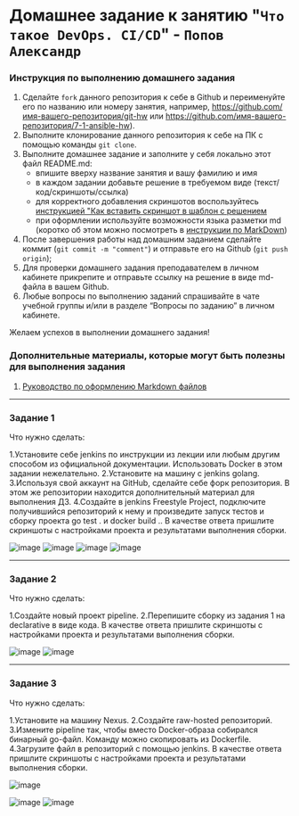 # Домашнее задание к занятию "`Что такое DevOps. СI/СD`" - `Попов Александр`


### Инструкция по выполнению домашнего задания

   1. Сделайте `fork` данного репозитория к себе в Github и переименуйте его по названию или номеру занятия, например, https://github.com/имя-вашего-репозитория/git-hw или  https://github.com/имя-вашего-репозитория/7-1-ansible-hw).
   2. Выполните клонирование данного репозитория к себе на ПК с помощью команды `git clone`.
   3. Выполните домашнее задание и заполните у себя локально этот файл README.md:
      - впишите вверху название занятия и вашу фамилию и имя
      - в каждом задании добавьте решение в требуемом виде (текст/код/скриншоты/ссылка)
      - для корректного добавления скриншотов воспользуйтесь [инструкцией "Как вставить скриншот в шаблон с решением](https://github.com/netology-code/sys-pattern-homework/blob/main/screen-instruction.md)
      - при оформлении используйте возможности языка разметки md (коротко об этом можно посмотреть в [инструкции  по MarkDown](https://github.com/netology-code/sys-pattern-homework/blob/main/md-instruction.md))
   4. После завершения работы над домашним заданием сделайте коммит (`git commit -m "comment"`) и отправьте его на Github (`git push origin`);
   5. Для проверки домашнего задания преподавателем в личном кабинете прикрепите и отправьте ссылку на решение в виде md-файла в вашем Github.
   6. Любые вопросы по выполнению заданий спрашивайте в чате учебной группы и/или в разделе “Вопросы по заданию” в личном кабинете.
   
Желаем успехов в выполнении домашнего задания!
   
### Дополнительные материалы, которые могут быть полезны для выполнения задания

1. [Руководство по оформлению Markdown файлов](https://gist.github.com/Jekins/2bf2d0638163f1294637#Code)
---

### Задание 1

Что нужно сделать:

1.Установите себе jenkins по инструкции из лекции или любым другим способом из официальной документации. Использовать Docker в этом задании нежелательно.
2.Установите на машину с jenkins golang.
3.Используя свой аккаунт на GitHub, сделайте себе форк репозитория. В этом же репозитории находится дополнительный материал для выполнения ДЗ.
4.Создайте в jenkins Freestyle Project, подключите получившийся репозиторий к нему и произведите запуск тестов и сборку проекта go test . и docker build ..
В качестве ответа пришлите скриншоты с настройками проекта и результатами выполнения сборки.

![image](https://github.com/AlexandrPopov88/DevOps.-/assets/166269665/6513b76c-2577-44c6-aef6-69a16f1d9de4)
![image](https://github.com/AlexandrPopov88/DevOps.-/assets/166269665/834ef030-5c46-48d6-8bbf-4532386184e0)
![image](https://github.com/AlexandrPopov88/DevOps.-/assets/166269665/94e471b4-88d7-445a-9dfd-3075c124a66c)
![image](https://github.com/AlexandrPopov88/DevOps.-/assets/166269665/d353981f-1f0a-4a35-b360-5ef9d35bfd97)



---

### Задание 2

Что нужно сделать:

1.Создайте новый проект pipeline.
2.Перепишите сборку из задания 1 на declarative в виде кода.
В качестве ответа пришлите скриншоты с настройками проекта и результатами выполнения сборки.


![image](https://github.com/AlexandrPopov88/DevOps.-/assets/166269665/95c96dd0-a973-42e3-8c6e-1209edb4c85b)
![image](https://github.com/AlexandrPopov88/DevOps.-/assets/166269665/545130af-5c81-4ced-8f08-4b50dd7b5718)



---

### Задание 3

Что нужно сделать:

1.Установите на машину Nexus.
2.Создайте raw-hosted репозиторий.
3.Измените pipeline так, чтобы вместо Docker-образа собирался бинарный go-файл. Команду можно скопировать из Dockerfile.
4.Загрузите файл в репозиторий с помощью jenkins.
В качестве ответа пришлите скриншоты с настройками проекта и результатами выполнения сборки.

![image](https://github.com/AlexandrPopov88/DevOps.-/assets/166269665/30e1f7da-ff9d-4e99-97d5-1fa8279e568e)

![image](https://github.com/AlexandrPopov88/DevOps.-/assets/166269665/08fc3383-334f-4a0a-887c-986b6e6336e3)
![image](https://github.com/AlexandrPopov88/DevOps.-/assets/166269665/a68cac17-d848-424b-b583-baafa07f2ff8)


